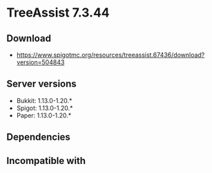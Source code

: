 # TreeAssist 7.3.44

## Download
- https://www.spigotmc.org/resources/treeassist.67436/download?version=504843

## Server versions
- Bukkit: 1.13.0-1.20.*
- Spigot: 1.13.0-1.20.*
- Paper: 1.13.0-1.20.*

## Dependencies

## Incompatible with